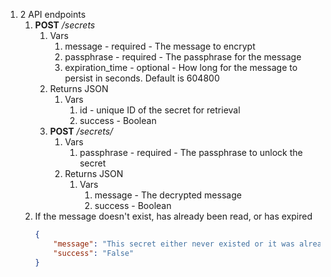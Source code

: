 1. 2 API endpoints
    1. **POST** */secrets*
        1. Vars
            1. message - required - The message to encrypt
            1. passphrase - required - The passphrase for the message
            1. expiration_time - optional - How long for the message to persist in seconds. Default is 604800
        1. Returns JSON
            1. Vars
                1. id - unique ID of the secret for retrieval
                1. success - Boolean
        1. **POST** */secrets/<id>*
            1. Vars
                1. passphrase - required - The passphrase to unlock the secret
            1. Returns JSON
                1. Vars
                    1. message - The decrypted message
                    1. success - Boolean
    1. If the message doesn't exist, has already been read, or has expired
        ```json
        {
            "message": "This secret either never existed or it was already read",
            "success": "False"
        }
        ```